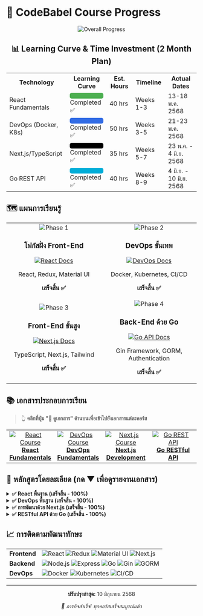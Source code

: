 # 🚀 CodeBabel Course Progress

<div align="center">

![Overall Progress](https://img.shields.io/badge/Progress-100%25-4CAF50?style=for-the-badge&width=500)

## 📊 Learning Curve & Time Investment (2 Month Plan)

<table>
  <tr>
  <th>Technology</th>
  <th>Learning Curve</th>
  <th>Est. Hours</th>
  <th>Timeline</th>
  <th>Actual Dates</th>
  </tr>
  <tr>
  <td>React Fundamentals</td>
  <td>
    <div style="background:#f0f0f0;border-radius:5px;height:15px;width:100%">
    <div style="background:#4CAF50;height:100%;border-radius:5px;width:100%"></div>
    </div>
    <span>Completed ✅</span>
  </td>
  <td>40 hrs</td>
  <td>Weeks 1-3</td>
  <td>13-18 พ.ค. 2568</td>
  </tr>
  <tr>
  <td>DevOps (Docker, K8s)</td>
  <td>
    <div style="background:#f0f0f0;border-radius:5px;height:15px;width:100%">
    <div style="background:#326CE5;height:100%;border-radius:5px;width:100%"></div>
    </div>
    <span>Completed ✅</span>
  </td>
  <td>50 hrs</td>
  <td>Weeks 3-5</td>
  <td>21-23 พ.ค. 2568</td>
  </tr>
  <tr>
  <td>Next.js/TypeScript</td>
  <td>
    <div style="background:#f0f0f0;border-radius:5px;height:15px;width:100%">
    <div style="background:#000000;height:100%;border-radius:5px;width:100%"></div>
    </div>
    <span>Completed ✅</span>
  </td>
  <td>35 hrs</td>
  <td>Weeks 5-7</td>
  <td>23 พ.ค. - 4 มิ.ย. 2568</td>
  </tr>
  <tr>
  <td>Go REST API</td>
  <td>
    <div style="background:#f0f0f0;border-radius:5px;height:15px;width:100%">
    <div style="background:#00ADD8;height:100%;border-radius:5px;width:100%"></div>
    </div>
    <span>Completed ✅</span>
  </td>
  <td>40 hrs</td>
  <td>Weeks 8-9</td>
  <td>4 มิ.ย. - 10 มิ.ย. 2568</td>
  </tr>
</table>

</div>

## 🗺️ แผนการเรียนรู้

<div align="center">
  <table width="100%">
    <tr>
      <td width="50%" align="center">
        <img src="https://img.shields.io/badge/Phase-1-success?style=for-the-badge" alt="Phase 1"/>
        <h3>โฟกัสฝั่ง Front-End</h3>
        <div style="margin: 10px 0;">
          <a href="./reactFundCourse/workshop_product/frontend/README.md">
            <img src="https://img.shields.io/badge/📖_ดูเอกสาร-React_Fundamentals-61DAFB?style=for-the-badge&logo=react" alt="React Docs"/>
          </a>
        </div>
        <p>React, Redux, Material UI</p>
        <p><strong>เสร็จสิ้น ✅</strong></p>
      </td>
      <td width="50%" align="center">
        <img src="https://img.shields.io/badge/Phase-2-success?style=for-the-badge" alt="Phase 2"/>
        <h3>DevOps ขั้นเทพ</h3>
        <div style="margin: 10px 0;">
          <a href="./devops_course/README.md">
            <img src="https://img.shields.io/badge/📖_ดูเอกสาร-DevOps_Course-326CE5?style=for-the-badge&logo=kubernetes" alt="DevOps Docs"/>
          </a>
        </div>
        <p>Docker, Kubernetes, CI/CD</p>
        <p><strong>เสร็จสิ้น ✅</strong></p>
      </td>
    </tr>
    <tr>
  <td width="50%" align="center">
    <img src="https://img.shields.io/badge/Phase-3-success?style=for-the-badge" alt="Phase 3"/>
    <h3>Front-End ขั้นสูง</h3>
    <div style="margin: 10px 0;">
      <a href="./nextjs_course/README.md">
        <img src="https://img.shields.io/badge/📖_ดูเอกสาร-Next.js_Course-000000?style=for-the-badge&logo=next.js" alt="Next.js Docs"/>
      </a>
    </div>
    <p>TypeScript, Next.js, Tailwind</p>
    <p><strong>เสร็จสิ้น ✅</strong></p>
  </td>
  <td width="50%" align="center">
    <img src="https://img.shields.io/badge/Phase-4-success?style=for-the-badge" alt="Phase 4"/>
    <h3>Back-End ด้วย Go</h3>
    <div style="margin: 10px 0;">
      <a href="./golang_api/README.md">
        <img src="https://img.shields.io/badge/📖_ดูเอกสาร-Go_REST_API-00ADD8?style=for-the-badge&logo=go" alt="Go API Docs"/>
      </a>
    </div>
    <p>Gin Framework, GORM, Authentication</p>
    <p><strong>เสร็จสิ้น ✅</strong></p>
  </td>
</tr>
  </table>
</div>

## 📚 เอกสารประกอบการเรียน

> 👆 **คลิกที่ปุ่ม "📖 ดูเอกสาร" ด้านบนเพื่อเข้าไปยังเอกสารแต่ละคอร์ส**

<div align="center">
  <table width="100%">
    <tr>
      <td align="center" width="25%">
        <a href="./reactFundCourse/workshop_product/frontend/README.md">
          <img src="https://img.shields.io/badge/React-Course-61DAFB?style=flat&logo=react&logoColor=white" alt="React Course"/>
          <br><strong>React Fundamentals</strong>
        </a>
      </td>
      <td align="center" width="25%">
        <a href="./devops_course/README.md">
          <img src="https://img.shields.io/badge/DevOps-Course-326CE5?style=flat&logo=kubernetes&logoColor=white" alt="DevOps Course"/>
          <br><strong>DevOps Fundamentals</strong>
        </a>
      </td>
      <td align="center" width="25%">
        <a href="./nextjs_course/README.md">
          <img src="https://img.shields.io/badge/Next.js-Course-000000?style=flat&logo=next.js&logoColor=white" alt="Next.js Course"/>
          <br><strong>Next.js Development</strong>
        </a>
      </td>
      <td align="center" width="25%">
        <a href="./golang_api/README.md">
          <img src="https://img.shields.io/badge/Go-REST_API-00ADD8?style=flat&logo=go&logoColor=white" alt="Go REST API"/>
          <br><strong>Go RESTful API</strong>
        </a>
      </td>
    </tr>
  </table>
</div>

## 📝 หลักสูตรโดยละเอียด (กด ▼ เพื่อดูรายงานเอกสาร)

<details>
  <summary><strong>✅ React พื้นฐาน (เสร็จสิ้น - 100%)</strong></summary>
  <br>
  <ul>
  <li>✅ สถาปัตยกรรมและวงจรชีวิตของคอมโพเนนต์</li>
  <li>✅ การจัดการสเตทด้วย Redux</li>
  <li>✅ Material UI สำหรับการออกแบบที่ตอบสนอง</li>
  <li>✅ React Router และการนำทางระหว่างหน้า</li>
  <li>✅ การจัดการฟอร์มและการตรวจสอบข้อมูล</li>
  </ul>
  <p><a href="./reactFundCourse/workshop_product/frontend/README.md">📖 ดูรายละเอียดคอร์ส →</a></p>
</details>

<details>
  <summary><strong>✅ DevOps พื้นฐาน (เสร็จสิ้น - 100%)</strong></summary>
  <br>
  <ul>
  <li>✅ Docker และการจัดการ Container</li>
  <li>✅ Kubernetes สำหรับการจัดการ Orchestration</li>
  <li>✅ CI/CD Pipeline ด้วย GitLab</li>
  <li>✅ การติดตั้งและกำหนดค่า Infrastructure</li>
  <li>✅ วิธีการทำงานแบบ GitOps</li>
  <li>✅ สถาปัตยกรรมไมโครเซอร์วิส</li>
  </ul>
  <p><a href="./devops_course/README.md">📖 ดูรายละเอียดคอร์ส →</a></p>
</details>

<details>
  <summary><strong>✅ การพัฒนาด้วย Next.js (เสร็จสิ้น - 100%)</strong></summary>
  <br>
  <ul>
  <li>✅ การติดตั้งและการตั้งค่า Next.js (บท 1-4)</li>
  <li>✅ พื้นฐาน TypeScript (บท 5-8)</li>
  <li>✅ Server-Side Rendering และ Static Generation (บท 9-12)</li>
  <li>✅ การจัดการเส้นทางขั้นสูง (บท 13-16)</li>
  <li>✅ การจัดการสเตทด้วย Zustand (บท 17-22)</li>
  <li>✅ การจัดรูปแบบด้วย Tailwind CSS (บท 23-28)</li>
  <li>✅ การดึงข้อมูลด้วย React Query (บท 29-34)</li>
  <li>✅ ไลบรารีคอมโพเนนต์ด้วย Shadcn (บท 35-39)</li>
  </ul>
  <p><a href="./nextjs_course/README.md">📖 ดูรายละเอียดคอร์ส →</a></p>
</details>

<details>
  <summary><strong>✅ RESTful API ด้วย Go (เสร็จสิ้น - 100%)</strong></summary>
  <br>
  <ul>
  <li>✅ พื้นฐานภาษา Go (บท 1-5)</li>
  <li>✅ การพัฒนาเว็บด้วย Gin Framework (บท 6-7)</li>
  <li>✅ การเชื่อมต่อฐานข้อมูลและใช้งาน GORM (บท 8-9)
    <ul>
      <li>✅ การเชื่อมต่อฐานข้อมูลผ่าน GORM</li>
      <li>✅ Database Migrations</li>
      <li>✅ การสร้างข้อมูลใหม่ในฐานข้อมูล</li>
      <li>✅ การ Query ข้อมูลด้วยเทคนิคต่าง ๆ</li>
      <li>✅ การสร้างการทำงานของ Pagination</li>
      <li>✅ การปรับปรุงประสิทธิภาพของ Pagination</li>
      <li>✅ การอัพเดทข้อมูลจากฟอร์ม</li>
      <li>✅ การลบข้อมูล</li>
      <li>✅ ทบทวนการใช้งาน CRUD ผ่าน GORM</li>
      <li>✅ Associations</li>
      <li>✅ Database Seeding</li>
    </ul>
  </li>
  <li>✅ หลักการออกแบบ RESTful API</li>
  <li>✅ ระบบยืนยันตัวตนและสิทธิ์</li>
  <li>✅ การตรวจสอบข้อมูลในฟอร์ม</li>
  <li>✅ การอัพโหลดไฟล์ผ่านฟอร์ม</li>
  <li>✅ การจัดการสิทธิ์แบบ RBAC</li>
  </ul>
  <p><a href="./golang_api/README.md">📖 ดูรายละเอียดคอร์ส →</a></p>
</details>

## 📈 การติดตามพัฒนาทักษะ

<div align="center">
  <table>
  <tr>
    <td><strong>Frontend</strong></td>
    <td>
    <img src="https://img.shields.io/badge/React-100%25-61DAFB?style=flat-square&logo=react" alt="React"/>
    <img src="https://img.shields.io/badge/Redux-100%25-764ABC?style=flat-square&logo=redux" alt="Redux"/>
    <img src="https://img.shields.io/badge/Material_UI-100%25-0081CB?style=flat-square&logo=material-ui" alt="Material UI"/>
    <img src="https://img.shields.io/badge/Next.js-100%25-000000?style=flat-square&logo=next.js" alt="Next.js"/>
    </td>
  </tr>
  <tr>
    <td><strong>Backend</strong></td>
    <td>
    <img src="https://img.shields.io/badge/Node.js-Planned-339933?style=flat-square&logo=node.js" alt="Node.js"/>
    <img src="https://img.shields.io/badge/Express-Planned-000000?style=flat-square&logo=express" alt="Express"/>
    <img src="https://img.shields.io/badge/Go-100%25-00ADD8?style=flat-square&logo=go" alt="Go"/>
    <img src="https://img.shields.io/badge/Gin-100%25-00ADD8?style=flat-square&logo=go" alt="Gin"/>
    <img src="https://img.shields.io/badge/GORM-100%25-00ADD8?style=flat-square&logo=go" alt="GORM"/>
    </td>
  </tr>
  <tr>
    <td><strong>DevOps</strong></td>
    <td>
    <img src="https://img.shields.io/badge/Docker-100%25-2496ED?style=flat-square&logo=docker" alt="Docker"/>
    <img src="https://img.shields.io/badge/Kubernetes-100%25-326CE5?style=flat-square&logo=kubernetes" alt="Kubernetes"/>
    <img src="https://img.shields.io/badge/CI/CD-100%25-FC6D26?style=flat-square&logo=gitlab" alt="CI/CD"/>
    </td>
  </tr>
  </table>
</div>

---

<div align="center">
  <p><strong>ปรับปรุงล่าสุด:</strong> 10 มิถุนายน 2568</p>
  <p><em>🎉 ภารกิจสำเร็จ! ทุกคอร์สเสร็จสมบูรณ์แล้ว</em></p>
</div>

